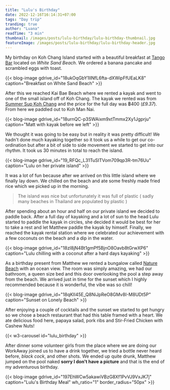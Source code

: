 ```yaml
---
title: "Lulu's Birthday"
date: 2022-12-16T16:14:31+07:00
tags: "Day trip"
tranding: true
author: "Luana"
readTime: "3 min"
thumbnail: /images/posts/lulu-birthday/lulu-birthday-thumbnail.jpg
featureImage: /images/posts/lulu-birthday/lulu-birthday-header.jpg
---
```


My birthday on Koh Chang Island started with a beautiful breakfast at [Tango Bar](https://www.facebook.com/BeachTangoWhiteSandBeach/) located on *White Sand Beach*. We ordered a banana pancake and scrambled eggs with toast.

{{< blog-image gdrive_id="18ukOqGbY1IlNfL6fta-dXWipFfUEaLK8" caption="Breakfast on White Sand Beach" >}}

After this we reached Kai Bae Beach where we rented a kayak and went to one of the small island off of Koh Chang. The kayak we rented was from [Summer Sup Koh Chang](https://www.facebook.com/SummerSupKohchang/) and the price for the full day was ฿400 (*£9.37*). From here we paddled out to Koh Man Nai.

{{< blog-image gdrive_id="18urnQC-p3SWAixm9xtTmmx2Xy1Jgprju" caption="Matt with kayak before we left" >}}

We thought it was going to be easy but in reality it was pretty difficult! We hadn't done much kayaking together so it took us a while to get our co-ordination but after a bit of side to side movement we started to get into our rhythm. It took us 30 minutes in total to reach the island.

{{< blog-image gdrive_id="19_RFQc_L31TuSITVom709qp3R-tm76Uu" caption="Lulu on her private island" >}}

It was a lot of fun because after we arrived on this little island where we finally lay down. We chilled on the beach and ate some freshly made fried rice which we picked up in the morning. 

> The island was nice but unfortunately it was full of plastic ( sadly many beaches in Thailand are populated by plastic )

After spending about an hour and half on our private island we decided to paddle back. After a full day of kayaking and a lot of sun to the head Lulu started to paddle the kayak in circles, she decided it would be best for her to take a rest and let Matthew paddle the kayak by himself. Finally, we reached the kayak rental station where we celebrated our achievement with a few coconuts on the beach and a dip in the water.

{{< blog-image gdrive_id="18zl8jN4Bt1gmPf5BjnO8Oavb8tGrwXP6" caption="Lulu chilling with a coconut after a hard days kayaking" >}}

As a birthday present from Matthew we rented a bungalow called [Nature Beach](https://naturebeachresort.com/) with an ocean view. The room was simply amazing, we had our bathroom, a queen size bed and this door overlooking the pool a step away from the beach. We arrived just in time for the sunset which I highly recommended because it is wonderful, the vibe was so chill!

{{< blog-image gdrive_id="18qKII45E_Q8NiJpReO8GMv8I-M8UDt5P" caption="Sunset on Lonely Beach" >}}

After enjoying a couple of cocktails and the sunset we started to get hungry so we chose a beach restaurant that had this table framed with a heart. We ate delicious food here, papaya salad, pork ribs and Stir-Fried Chicken with Cashew Nuts!

{{< w3-carousel id="lulu_birthday" >}}

After dinner some volunteer girls from the place where we are doing our WorkAway joined us to have a drink together, we tried a bottle never heard before, *black cock*, and other shots. 
We ended up quite drunk, Matthew jumped on the pool naked **sorry I don't have a picture** and that is the end of my adventurous birthday. 

{{< blog-image gdrive_id="197EhWCw5akawiVBzG8Xf1PvVJ9VxJK7j" caption="Lulu's Birthday Meal" wh_ratio="1" border_radius="50px" >}}
